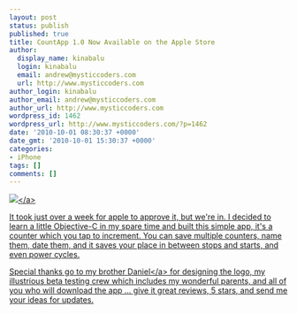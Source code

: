 ```yaml
---
layout: post
status: publish
published: true
title: CountApp 1.0 Now Available on the Apple Store
author:
  display_name: kinabalu
  login: kinabalu
  email: andrew@mysticcoders.com
  url: http://www.mysticcoders.com
author_login: kinabalu
author_email: andrew@mysticcoders.com
author_url: http://www.mysticcoders.com
wordpress_id: 1462
wordpress_url: http://www.mysticcoders.com/?p=1462
date: '2010-10-01 08:30:37 +0000'
date_gmt: '2010-10-01 15:30:37 +0000'
categories:
- iPhone
tags: []
comments: []
---
```

<p><a href="http:&#47;&#47;itunes.apple.com&#47;us&#47;app&#47;countapp&#47;id394215620?mt=8#" target="_blank"><img src="http:&#47;&#47;www.mysticcoders.com&#47;wp-content&#47;uploads&#47;2010&#47;09&#47;as_available_appstore_icon_20091006.png" border="0" &#47;><&#47;a></p>
<p>It took just over a week for apple to approve it, but we're in.  I decided to learn a little Objective-C in my spare time and built this simple app, it's a counter which you tap to increment.  You can save multiple counters, name them, date them, and it saves your place in between stops and starts, and even power cycles.</p>
<p>Special thanks go to my brother <a href="http:&#47;&#47;www.daniellombardi.com">Daniel<&#47;a> for designing the logo, my illustrious beta testing crew which includes my wonderful parents, and all of you who will download the app ... give it great reviews, 5 stars, and send me your ideas for updates.</p>
